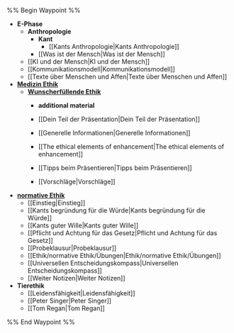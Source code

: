 %% Begin Waypoint %%
- **E-Phase**
	- **Anthropologie**
		- **Kant**
			- [[Kants Anthropologie|Kants Anthropologie]]
		- [[Was ist der Mensch|Was ist der Mensch]]
	- [[KI und der Mensch|KI und der Mensch]]
	- [[Kommunikationsmodell|Kommunikationsmodell]]
	- [[Texte über Menschen und Affen|Texte über Menschen und Affen]]
- **[Medizin Ethik](./Medizin%20Ethik/Medizin%20Ethik.md)**
	- **[Wunscherfüllende Ethik](./Medizin%20Ethik/Wunscherf%C3%BCllende%20Ethik/Wunscherf%C3%BCllende%20Ethik.md)**
		- **additional material**

		- [[Dein Teil der Präsentation|Dein Teil der Präsentation]]
		- [[Generelle Informationen|Generelle Informationen]]
		- [[The ethical elements of enhancement|The ethical elements of enhancement]]
		- [[Tipps beim Präsentieren|Tipps beim Präsentieren]]
		- [[Vorschläge|Vorschläge]]
- **[normative Ethik](./normative%20Ethik/normative%20Ethik.md)**
	- [[Einstieg|Einstieg]]
	- [[Kants begründung für die Würde|Kants begründung für die Würde]]
	- [[Kants guter Wille|Kants guter Wille]]
	- [[Pflicht und Achtung für das Gesetz|Pflicht und Achtung für das Gesetz]]
	- [[Probeklausur|Probeklausur]]
	- [[Ethik/normative Ethik/Übungen|Ethik/normative Ethik/Übungen]]
	- [[Universellen Entscheidungskompass|Universellen Entscheidungskompass]]
	- [[Weiter Notizen|Weiter Notizen]]
- **Tierethik**
	- [[Leidensfähigkeit|Leidensfähigkeit]]
	- [[Peter Singer|Peter Singer]]
	- [[Tom Regan|Tom Regan]]

%% End Waypoint %%
